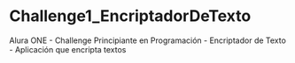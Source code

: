 # Challenge1_EncriptadorDeTexto
Alura ONE - Challenge Principiante en Programación - Encriptador de Texto - Aplicación que encripta textos
